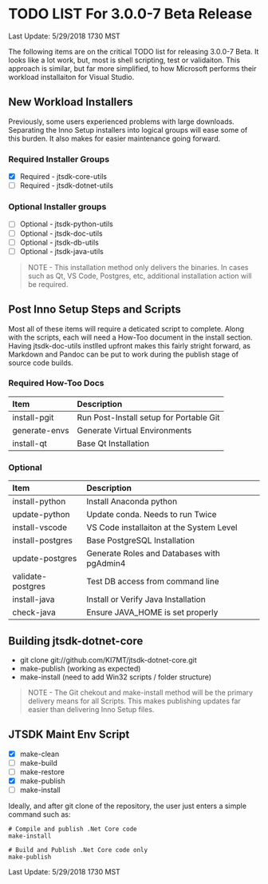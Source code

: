 
# TODO LIST For 3.0.0-7 Beta Release

Last Update: 5/29/2018 1730 MST

The following items are on the critical TODO list for releasing 3.0.0-7 Beta. It
looks like a lot work, but, most is shell scripting, test or validaiton. This
approach is similar, but far more simplified, to how Microsoft performs their
workload installaiton for Visual Studio.

## New Workload Installers
Previously, some users experienced problems with large downloads. Separating
the Inno Setup installers into logical groups will ease some of this burden. It
also makes for easier maintenance going forward.

### Required Installer Groups
- [X]  Required - jtsdk-core-utils
- [ ]  Required - jtsdk-dotnet-utils

### Optional Installer groups
- [ ]  Optional - jtsdk-python-utils
- [ ]  Optional - jtsdk-doc-utils
- [ ]  Optional - jtsdk-db-utils
- [ ]  Optional - jtsdk-java-utils

> NOTE - This installation method only delivers the binaries. In cases such as
Qt, VS Code, Postgres, etc, additional installation action will be required.

## Post Inno Setup Steps and Scripts
Most all of these items will require a deticated script to complete. Along
with the scripts, each will need a How-Too document in the install section.
Having jtsdk-doc-utils instlled upfront makes this fairly stright forward, as
Markdown and Pandoc can be put to work during the publish stage of source
code builds.

### **Required How-Too Docs**
| Item              |  Description
|:------------------|:-------------
| install-pgit      | Run Post-Install setup for Portable Git
| generate-envs     | Generate Virtual Environments
| install-qt        | Base Qt Installation

### **Optional**
| Item              |  Description 
|:------------------|:-------------
| install-python    | Install Anaconda python
| update-python     | Update conda. Needs to run Twice
| install-vscode    | VS Code installaiton at the System Level
| install-postgres  | Base PostgreSQL Installation
| update-postgres   | Generate Roles and Databases with pgAdmin4
| validate-postgres | Test DB access from command line
| install-java      | Install or Verify Java Installation
| check-java        | Ensure JAVA_HOME is set properly

## Building jtsdk-dotnet-core
- git clone git://github.com/KI7MT/jtsdk-dotnet-core.git
- make-publish (working as expected)
- make-install (need to add Win32 scripts / folder structure)

> NOTE - The Git chekout and make-install method will be the primary delivery 
> means for all Scripts. This makes publishing updates far easier than delivering
> Inno Setup files.

## JTSDK Maint Env Script

- [X]  make-clean
- [ ]  make-build
- [ ]  make-restore
- [X]  make-publish
- [ ]  make-install

Ideally, and after git clone of the repository, the user just enters a simple
command such as:
```shell
# Compile and publish .Net Core code
make-install

# Build and Publish .Net Core code only
make-publish
```

Last Update: 5/29/2018 1730 MST